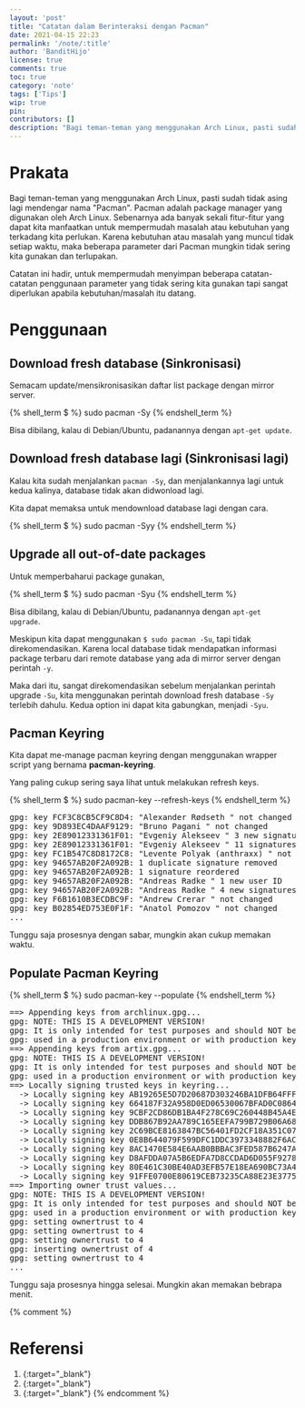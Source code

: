 ```yaml
---
layout: 'post'
title: "Catatan dalam Berinteraksi dengan Pacman"
date: 2021-04-15 22:23
permalink: '/note/:title'
author: 'BanditHijo'
license: true
comments: true
toc: true
category: 'note'
tags: ['Tips']
wip: true
pin:
contributors: []
description: "Bagi teman-teman yang menggunakan Arch Linux, pasti sudah tidak asing lagi mendengar nama 'Pacman'. Pacman adalah package manager yang digunakan oleh Arch Linux. Sebenarnya ada banyak sekali fitur-fitur yang dapat kita manfaatkan untuk mempermudah masalah atau kebutuhan yang terkadang kita perlukan. Karena kebutuhan atau masalah yang muncul tidak setiap waktu, maka beberapa parameter dari Pacman mungkin tidak sering kita gunakan dan terlupakan."
---
```


# Prakata

Bagi teman-teman yang menggunakan Arch Linux, pasti sudah tidak asing lagi mendengar nama "Pacman". Pacman adalah package manager yang digunakan oleh Arch Linux. Sebenarnya ada banyak sekali fitur-fitur yang dapat kita manfaatkan untuk mempermudah masalah atau kebutuhan yang terkadang kita perlukan. Karena kebutuhan atau masalah yang muncul tidak setiap waktu, maka beberapa parameter dari Pacman mungkin tidak sering kita gunakan dan terlupakan.

Catatan ini hadir, untuk mempermudah menyimpan beberapa catatan-catatan penggunaan parameter yang tidak sering kita gunakan tapi sangat diperlukan apabila kebutuhan/masalah itu datang.

# Penggunaan

## Download fresh database (Sinkronisasi)

Semacam update/mensikronisasikan daftar list package dengan mirror server.

{% shell_term $ %}
sudo pacman -Sy
{% endshell_term %}

Bisa dibilang, kalau di Debian/Ubuntu, padanannya dengan `apt-get update`.


## Download fresh database lagi (Sinkronisasi lagi)

Kalau kita sudah menjalankan `pacman -Sy`, dan menjalankannya lagi untuk kedua kalinya, database tidak akan didwonload lagi.

Kita dapat memaksa untuk mendownload database lagi dengan cara.

{% shell_term $ %}
sudo pacman -Syy
{% endshell_term %}


## Upgrade all out-of-date packages

Untuk memperbaharui package gunakan,

{% shell_term $ %}
sudo pacman -Syu
{% endshell_term %}

Bisa dibilang, kalau di Debian/Ubuntu, padanannya dengan `apt-get upgrade`.

Meskipun kita dapat menggunakan `$ sudo pacman -Su`, tapi tidak direkomendasikan. Karena local database tidak mendapatkan informasi package terbaru dari remote database yang ada di mirror server dengan perintah `-y`.

Maka dari itu, sangat direkomendasikan sebelum menjalankan perintah upgrade `-Su`, kita menggunakan perintah download fresh database `-Sy` terlebih dahulu. Kedua option ini dapat kita gabungkan, menjadi `-Syu`.

## Pacman Keyring

Kita dapat me-manage pacman keyring dengan menggunakan wrapper script yang bernama **pacman-keyring**.

Yang paling cukup sering saya lihat untuk melakukan refresh keys.

{% shell_term $ %}
sudo pacman-key --refresh-keys
{% endshell_term %}

<pre>
gpg: key FCF3C8CB5CF9C8D4: "Alexander Rødseth <rodseth@gmail.com>" not changed
gpg: key 9D893EC4DAAF9129: "Bruno Pagani <bruno.pagani@ens-lyon.org>" not changed
gpg: key 2E89012331361F01: "Evgeniy Alekseev <arcanis@archlinux.org>" 3 new signatures
gpg: key 2E89012331361F01: "Evgeniy Alekseev <arcanis@archlinux.org>" 11 signatures cleaned
gpg: key FC1B547C8D8172C8: "Levente Polyak (anthraxx) <levente@leventepolyak.net>" not changed
gpg: key 94657AB20F2A092B: 1 duplicate signature removed
gpg: key 94657AB20F2A092B: 1 signature reordered
gpg: key 94657AB20F2A092B: "Andreas Radke <andyrtr@archlinux.org>" 1 new user ID
gpg: key 94657AB20F2A092B: "Andreas Radke <andyrtr@archlinux.org>" 4 new signatures
gpg: key F6B1610B3ECDBC9F: "Andrew Crerar <andrew@crerar.io>" not changed
gpg: key B02854ED753E0F1F: "Anatol Pomozov <anatol.pomozov@gmail.com>" not changed
...
</pre>

Tunggu saja prosesnya dengan sabar, mungkin akan cukup memakan waktu.

## Populate Pacman Keyring

{% shell_term $ %}
sudo pacman-key --populate
{% endshell_term %}

<pre>
==> Appending keys from archlinux.gpg...
gpg: NOTE: THIS IS A DEVELOPMENT VERSION!
gpg: It is only intended for test purposes and should NOT be
gpg: used in a production environment or with production keys!
==> Appending keys from artix.gpg...
gpg: NOTE: THIS IS A DEVELOPMENT VERSION!
gpg: It is only intended for test purposes and should NOT be
gpg: used in a production environment or with production keys!
==> Locally signing trusted keys in keyring...
  -> Locally signing key AB19265E5D7D20687D303246BA1DFB64FFF979E7...
  -> Locally signing key 664187F32A958D0ED06530067BFAD0C0864DA8E8...
  -> Locally signing key 9CBF2CD86DB1BA4F278C69C260448B45A4ECBA8D...
  -> Locally signing key DDB867B92AA789C165EEFA799B729B06A680C281...
  -> Locally signing key 2C69BCE8163847BC56401FD2CF18A351C0705F6A...
  -> Locally signing key 0E8B644079F599DFC1DDC3973348882F6AC6A4C2...
  -> Locally signing key 8AC1470E584E6AAB0BBBAC3FED587B6247A4152D...
  -> Locally signing key D8AFDDA07A5B6EDFA7D8CCDAD6D055F927843F1C...
  -> Locally signing key 80E461C30BE40AD3EFB57E18EA690BC73A4F1094...
  -> Locally signing key 91FFE0700E80619CEB73235CA88E23E377514E00...
==> Importing owner trust values...
gpg: NOTE: THIS IS A DEVELOPMENT VERSION!
gpg: It is only intended for test purposes and should NOT be
gpg: used in a production environment or with production keys!
gpg: setting ownertrust to 4
gpg: setting ownertrust to 4
gpg: setting ownertrust to 4
gpg: inserting ownertrust of 4
gpg: setting ownertrust to 4
...
</pre>

Tunggu saja prosesnya hingga selesai. Mungkin akan memakan bebrapa menit.














{% comment %}
# Referensi

1. [](){:target="_blank"}
2. [](){:target="_blank"}
3. [](){:target="_blank"}
{% endcomment %}

